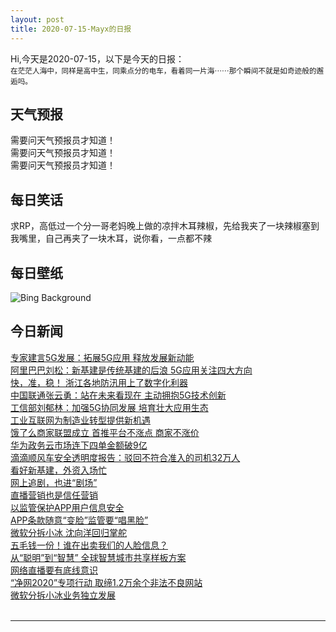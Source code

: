 ```yaml
---
layout: post
title: 2020-07-15-Mayx的日报
---
```


Hi,今天是2020-07-15，以下是今天的日报：<br><small>
在茫茫人海中，同样是高中生，同乘点分的电车，看着同一片海⋯⋯那个瞬间不就是如奇迹般的邂逅吗。</small><!--more-->
## 天气预报
需要问天气预报员才知道！<br>需要问天气预报员才知道！<br>需要问天气预报员才知道！
## 每日笑话
求RP，高低过一个分一哥老妈晚上做的凉拌木耳辣椒，先给我夹了一块辣椒塞到我嘴里，自己再夹了一块木耳，说你看，一点都不辣
## 每日壁纸
![Bing Background](https://cn.bing.com/th?id=OHR.PantheonParis_EN-US9910328355_1920x1080.jpg&rf=LaDigue_1920x1080.jpg&pid=hp "The Panthéon in Paris, France (© manjik/Shutterstock)")
## 今日新闻

[专家建言5G发展：拓展5G应用 释放发展新动能](http://it.people.com.cn/n1/2020/0714/c1009-31783425.html)   
[阿里巴巴刘松：新基建是传统基建的后浪 5G应用关注四大方向](http://it.people.com.cn/n1/2020/0714/c1009-31783426.html)   
[快，准，稳！ 浙江各地防汛用上了数字化利器](http://it.people.com.cn/n1/2020/0714/c1009-31783411.html)   
[中国联通张云勇：站在未来看现在 主动拥抱5G技术创新](http://it.people.com.cn/n1/2020/0714/c1009-31783368.html)   
[工信部刘郁林：加强5G协同发展 培育壮大应用生态](http://it.people.com.cn/n1/2020/0714/c1009-31783378.html)   
[工业互联网为制造业转型提供新机遇](http://it.people.com.cn/n1/2020/0714/c1009-31782253.html)   
[饿了么商家联盟成立 首推平台不涨点 商家不涨价](http://it.people.com.cn/n1/2020/0714/c1009-31782979.html)   
[华为政务云市场连下四单金额破9亿](http://it.people.com.cn/n1/2020/0714/c1009-31782989.html)   
[滴滴顺风车安全透明度报告：驳回不符合准入的司机32万人](http://it.people.com.cn/n1/2020/0714/c1009-31782976.html)   
[看好新基建，外资入场忙](http://it.people.com.cn/n1/2020/0714/c1009-31782261.html)   
[网上追剧，也进“剧场”](http://it.people.com.cn/n1/2020/0714/c1009-31782233.html)   
[直播营销也是信任营销](http://it.people.com.cn/n1/2020/0714/c1009-31782252.html)   
[以监管保护APP用户信息安全](http://it.people.com.cn/n1/2020/0714/c1009-31782166.html)   
[APP条款随意“变脸”监管要“唱黑脸”](http://it.people.com.cn/n1/2020/0714/c1009-31782163.html)   
[微软分拆小冰 沈向洋回归掌舵](http://it.people.com.cn/n1/2020/0714/c1009-31782185.html)   
[五毛钱一份！谁在出卖我们的人脸信息？](http://it.people.com.cn/n1/2020/0714/c1009-31782135.html)   
[从“聪明”到“智慧” 全球智慧城市共享样板方案](http://it.people.com.cn/n1/2020/0714/c1009-31782161.html)   
[网络直播要有底线意识](http://it.people.com.cn/n1/2020/0714/c1009-31782100.html)   
[“净网2020”专项行动 取缔1.2万余个非法不良网站](http://it.people.com.cn/n1/2020/0714/c1009-31782112.html)   
[微软分拆小冰业务独立发展](http://it.people.com.cn/n1/2020/0714/c1009-31782123.html)   
<br />

***

<small></small>
